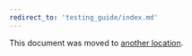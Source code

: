 ```yaml
---
redirect_to: 'testing_guide/index.md'
---
```


This document was moved to [another location](testing_guide/index.md).
